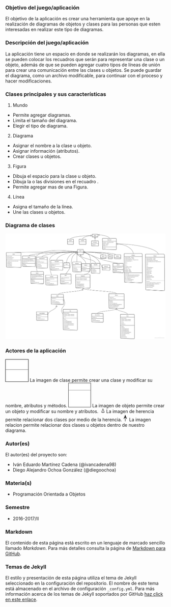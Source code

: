 ### Objetivo del juego/aplicación
El objetivo de la aplicación es crear una herramienta que apoye en la realización de diagramas de objetos y clases para las personas que esten interesadas en realizar este tipo de diagramas.

### Descripción del juego/aplicación
La aplicación tiene un espacio en donde se realizarán los diagramas, en ella se pueden colocar los recuadros que serán para representar una clase o un objeto, además de que se pueden agregar cuatro tipos de líneas de unión para crear una comunicación entre las clases u objetos.
Se puede guardar el diagrama, como un archivo modificable, para continuar con el proceso y hacer modificaciones.

### Clases principales y sus características
1. Mundo
* Permite agregar diagramas.
* Limita el tamaño del diagrama.
* Elegir el tipo de diagrama.

2. Diagrama
* Asignar el nombre a la clase u objeto.
* Asignar información (atributos).
* Crear clases u objetos.

3. Figura
* Dibuja el espacio para la clase u objeto.
* Dibuja la o las divisiones en el recuadro .
* Permite agregar mas de una Figura.

4. Línea
* Asigna el tamaño de la línea.
* Une las clases u objetos.


### Diagrama de clases
![Diagrama de clases](https://raw.githubusercontent.com/acominf/EditorUML/master/DigramaUML/UML.jpg)

### Actores de la aplicación
![Imagen de clase](https://raw.githubusercontent.com/acominf/EditorUML/master/DigramaUML/Editor/images/dibujoclass.jpg)
La imagen de clase permite crear una clase y modificar su nombre, atributos y métodos.
![Imagen de objeto](https://raw.githubusercontent.com/acominf/EditorUML/master/DigramaUML/Editor/images/dibujoobj.jpg)
La imagen de objeto permite crear un objeto y modificar su nombre y atributos.
![Imagen de herencia](https://raw.githubusercontent.com/acominf/EditorUML/master/DigramaUML/Editor/images/a.jpg)
La imagen de herencia permite relacionar dos clases por medio de la herencia.
![Imagen de relacion](https://raw.githubusercontent.com/acominf/EditorUML/master/DigramaUML/Editor/images/a2.jpg)
La imagen relacion permite relacionar dos clases u objetos dentro de nuestro diagrama.


### Autor(es)
El autor(es) del proyecto son:
- Iván Eduardo Martínez Cadena (@ivancadena98)
- Diego Alejandro Ochoa González (@diegoochoa)

### Materia(s)
- Programación Orientada a Objetos

### Semestre
- 2016-2017/II

### Markdown
El contenido de esta página está escrito en un lenguaje de marcado sencillo llamado *Markdown*. Para más detalles consulta la página de [Markdown para GitHub](https://guides.github.com/features/mastering-markdown/).

### Temas de Jekyll
El estilo y presentación de esta página utiliza el tema de Jekyll seleccionado en la configuración del repositorio. El nombre de este tema está almacenado en el archivo de configuración `_config.yml`. Para más información acerca de los temas de Jekyll soportados por GitHub [haz click en este enlace](https://pages.github.com/themes/).
